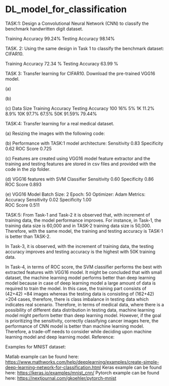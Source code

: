 # DL_model_for_classification
TASK:1:
Design a Convolutional Neural Network (CNN) to classify the benchmark handwritten digit dataset.





	
Training Accuracy	99.24%
Testing Accuracy	98.14%



TASK. 2:
Using the same design in Task 1 to classify the benchmark dataset: CIFAR10.

Training Accuracy	72.34 %
Testing Accuracy	63.99 %



TASK 3:
Transfer learning for CIFAR10. Download the pre-trained VGG16 model.

(a)
 
(b)
 

(c)
Data Size	Training Accuracy	Testing Accuracy
100	16%	5%
1K	11.2%	8.9%
10K	97.7%	67.5%
50K	91.59%	79.44%



TASK:4:
Transfer learning for a real medical dataset.

(a)
Resizing the images with the following code:
 


(b)
Performance with TASK:1 model architecture:
Sensitivity	0.83
Specificity	0.62
ROC Score	0.725

 

(c)
Features are created using VGG16 model feature extractor and the training and testing features are stored in csv files and provided with the code in the zip folder.
 

 


(d)  VGG16 features with SVM Classifier
Sensitivity	0.60
Specificity	0.86
ROC Score	0.893

 

(e)  VGG16 Model
Batch Size: 2
Epoch: 50
Optimizer: Adam
Metrics: Accuracy
Sensitivity	0.02
Specificity	1.00      
ROC Score	0.511

 

TASK:5:
From Task-1 and Task-2 it is observed that, with increment of training data, the model performance improves. For instance, in Task-1, the training data size is 60,000 and in TASK-2 training data size is 50,000. Therefore, with the same model, the training and testing accuracy is TASK-1 is better than TASK-2.

In Task-3, it is observed, with the increment of training data, the testing accuracy improves and testing accuracy is the highest with 50K training data.

In Task-4, in terms of ROC score, the SVM classifier performs the best with extracted features with VGG16 model. It might be concluded that with small dataset, the machine learning model performs better than deep learning model because in case of deep learning model a large amount of data is required to train the model. In this case, the training part consists of (42+42) =84 images whereas the testing data is consisting of (162+42) =204 cases, therefore, there is class imbalance in testing data which indicates real scenario. Therefore, in terms of medical data, where there is a possibility of different data distribution in testing data, machine learning model might perform better than deep learning model. However, if the goal is prioritizing the sensitivity, correctly classifying cancer images here, the performance of CNN model is better than machine learning model. Therefore, a trade-off needs to consider while deciding upon machine learning model and deep learning model.
Reference: 

Examples for MNIST dataset:

Matlab example can be found here:
https://www.mathworks.com/help/deeplearning/examples/create-simple-deep-learning-network-for-classification.html
Keras example can be found here:
https://keras.io/examples/mnist_cnn/
Pytorch example can be found here:
https://nextjournal.com/gkoehler/pytorch-mnist
